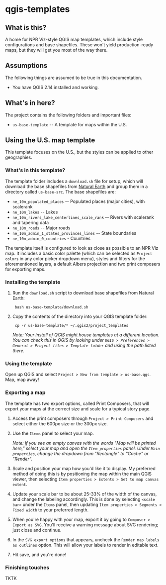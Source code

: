 # qgis-templates

## What is this?

A home for NPR Viz-style QGIS map templates, which include style configurations and base shapefiles. These won't yield production-ready maps, but they will get you most of the way there. 

## Assumptions

The following things are assumed to be true in this documentation.

- You have QGIS 2.14 installed and working.

## What's in here?

The project contains the following folders and important files:

- `us-base-template` -- A template for maps within the U.S.


## Using the U.S. map template

This template focuses on the U.S., but the styles can be applied to other geographies.

### What's in this template?

The template folder includes a `download.sh` file for setup, which will download the base shapefiles from [Natural Earth](http://www.naturalearthdata.com/downloads/) and group them in a directory called `us-base-src`. The base shapefiles are:

- `ne_10m_populated_places` -- Populated places (major cities), with scalerank
- `ne_10m_lakes` -- Lakes
- `ne_10m_rivers_lake_centerlines_scale_rank` -- Rivers with scalerank and tapering data
- `ne_10m_roads` -- Major roads
- `ne_10m_admin_1_states_provinces_lines` -- State boundaries
- `ne_10m_admin_0_countries` - Countries

The template itself is configured to look as close as possible to an NPR Viz map. It includes a basic color palette (which can be selected as `Project colors` in any color picker dropdown menu), styles and filters for the aforementioned layers, a default Albers projection and two print composers for exporting maps.

### Installing the template

1. Run the `download.sh` script to download base shapefiles from Natural Earth:
		
		bash us-base-template/download.sh
		
2. Copy the contents of the directory into your QGIS template folder:
	
		cp -r us-base-template/* ~/.qgis2/project_templates
		
	*Note: Your install of QGIS might house templates at a different location. You can check this in QGIS by looking under `QGIS > Preferences > General > Project files > Template folder` and using the path listed there.*


### Using the template

Open up QGIS and select `Project > New from template > us-base.qgs`. Map, map away!

### Exporting a map 

The template has two export options, called Print Composers, that will export your maps at the correct size and scale for a typical story page. 

1. Access the print composers through `Project > Print Composers` and select either the 600px size or the 300px size.
2.  Use the `Items` panel to select your map.
	
	*Note: If you see an empty canvas with the words "Map will be printed here," select your map and open the `Item properties` panel. Under `Main properties`, change the dropdown from "Rectangle" to "Cache" or "Render".*
	
3. Scale and position your map how you'd like it to display. My preferred method of doing this is by positioning the map within the main QGIS viewer, then selecting `Item properties > Extents > Set to map canvas extent`.
4. Update your scale bar to be about 25-33% of the width of the canvas, and change the labeling accordingly. This is done by selecting `<scale bar>` under the `Items` panel, then updating `Item properties > Segments > Fixed width` to your preferred length.
5. When you're happy with your map, export it by going to `Composer > Export as SVG`. You'll receive a warning message about SVG rendering; just close and continue.
6. In the `SVG export options` that appears, uncheck the `Render map labels as outlines` option. This will allow your labels to render in editable text.
7. Hit save, and you're done!

### Finishing touches

TKTK